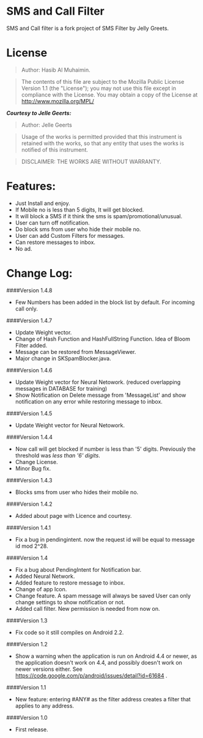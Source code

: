 SMS and Call Filter
==================


SMS and Call filter is a fork project of SMS Filter by Jelly Greets.


License
=======


>  Author: Hasib Al Muhaimin.

>  The contents of this file are subject to the Mozilla Public License
  Version 1.1 (the "License"); you may not use this file except in
  compliance with the License. You may obtain a copy of the License at
  http://www.mozilla.org/MPL/

  ***Courtesy to Jelle Geerts:***
>  Author: Jelle Geerts

>  Usage of the works is permitted provided that this instrument is
  retained with the works, so that any entity that uses the works is
  notified of this instrument.

>  DISCLAIMER: THE WORKS ARE WITHOUT WARRANTY.


Features:
=========


 * Just Install and enjoy.
 * If Mobile no is less than 5 digits, It will get blocked.
 * It will block a SMS if it think the sms is spam/promotional/unusual.
 * User can turn off notification.
 * Do block sms from user who hide their mobile no.
 * User can add Custom Filters for messages.
 * Can restore messages to inbox.
 * No ad.

Change Log:
==========

####Version 1.4.8
* Few Numbers has been added in the block list by default. For incoming call only.

####Version 1.4.7
* Update Weight vector.
* Change of Hash Function and HashFullString Function.
  Idea of Bloom Filter added.
* Message can be restored from MessageViewer.
* Major change in SKSpamBlocker.java.


####Version 1.4.6
* Update Weight vector for Neural Netowork. (reduced overlapping
  messages in DATABASE for training)
* Show Notification on Delete message from 'MessageList' and
  show notification on any error while restoring message to
  inbox.


####Version 1.4.5
* Update Weight vector for Neural Netowork.

####Version 1.4.4

* Now call will get blocked if number is less than '5' digits. Previously the threshold was *less than '6' digits*.
* Change License.
* Minor Bug fix.

####Version 1.4.3

* Blocks sms from user who hides their mobile no.


####Version 1.4.2

* Added about page with Licence and courtesy.



####Version 1.4.1

* Fix a bug in pendingintent. now the request id will be equal to
  message id mod 2^28.

####Version 1.4


* Fix a bug about PendingIntent for Notification bar.
* Added Neural Network.
* Added feature to restore message to inbox.
* Change of app Icon.
* Change feature. A spam message will always be saved
  User can only change settings to show notification or not.
* Added call filter. New permission is needed from now on.

####Version 1.3


* Fix code so it still compiles on Android 2.2.

####Version 1.2


* Show a warning when the application is run on Android 4.4 or newer,
  as the application doesn't work on 4.4, and possibly doesn't work on
  newer versions either.
  See https://code.google.com/p/android/issues/detail?id=61684 .

####Version 1.1


* New feature: entering #ANY# as the filter address creates a filter
  that applies to any address.

####Version 1.0


* First release.
